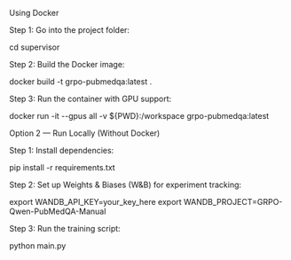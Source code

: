 Using Docker

Step 1: Go into the project folder:

cd supervisor


Step 2: Build the Docker image:

docker build -t grpo-pubmedqa:latest .


Step 3: Run the container with GPU support:

docker run -it --gpus all -v ${PWD}:/workspace grpo-pubmedqa:latest

Option 2 — Run Locally (Without Docker)

Step 1: Install dependencies:

pip install -r requirements.txt


Step 2: Set up Weights & Biases (W&B) for experiment tracking:

export WANDB_API_KEY=your_key_here
export WANDB_PROJECT=GRPO-Qwen-PubMedQA-Manual


Step 3: Run the training script:

python main.py
